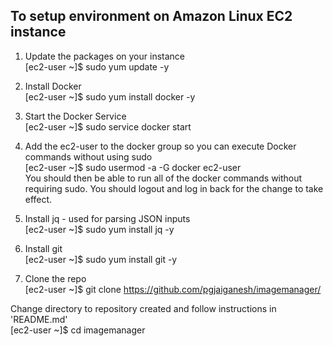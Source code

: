 ## To setup environment on Amazon Linux EC2 instance

1.  Update the packages on your instance  
[ec2-user ~]$ sudo yum update -y

1.  Install Docker  
[ec2-user ~]$ sudo yum install docker -y

1.  Start the Docker Service  
[ec2-user ~]$ sudo service docker start

1.  Add the ec2-user to the docker group so you can execute Docker commands without using sudo  
[ec2-user ~]$ sudo usermod -a -G docker ec2-user  
    You should then be able to run all of the docker commands without requiring sudo. You should logout and log  in back for the change to take effect.

1.  Install jq - used for parsing JSON inputs  
[ec2-user ~]$ sudo yum install jq -y

1.  Install git  
[ec2-user ~]$ sudo yum install git -y

1.  Clone the repo  
[ec2-user ~]$ git clone https://github.com/pgjaiganesh/imagemanager/

Change directory to repository created and follow instructions in 'README.md'  
[ec2-user ~]$ cd imagemanager

